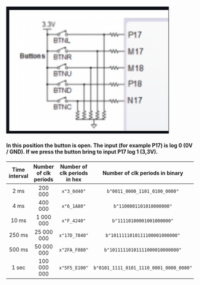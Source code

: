 ![alt text](Images/Schema.png)
#### In this position the button is open. The input (for example P17) is log 0 (0V / GND). If we press the button bring to input P17 log 1 (3,3V). 
 | **Time interval** | **Number of clk periods** | **Number of clk periods in hex** | **Number of clk periods in binary** |
   | :-: | :-: | :-: | :-: |
   | 2&nbsp;ms | 200 000 | `x"3_0d40"` | `b"0011_0000_1101_0100_0000"` |
   | 4&nbsp;ms | 400 000 | `x"6_1A80"`     | `b"1100001101010000000"` |
   | 10&nbsp;ms | 1 000 000 | `x"F_4240"`     | `b"11110100001001000000"`               |
   | 250&nbsp;ms | 25 000 000    | `x"17D_7840"`   | `b"1011111010111100001000000"`          |
   | 500&nbsp;ms | 50 000 000    | `x"2FA_F080"`   | `b"10111110101111000010000000"`         |
   | 1&nbsp;sec | 100 000 000   | `x"5F5_E100"`   | `b"0101_1111_0101_1110_0001_0000_0000"` |
